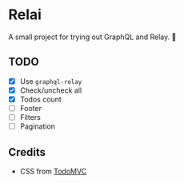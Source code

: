 # Relai

A small project for trying out GraphQL and Relay. :grapes:

## TODO

- [x] Use `graphql-relay`
- [x] Check/uncheck all
- [x] Todos count
- [ ] Footer
- [ ] Filters
- [ ] Pagination

## Credits

* CSS from [TodoMVC](https://github.com/tastejs/todomvc-app-css)
